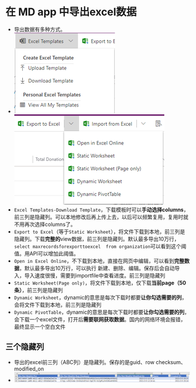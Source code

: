 # 在 MD app 中导出excel数据
+ 导出数据有多种方式。
+ ![](imgs/01-excel-template.png) ![](imgs/02-export-to-excel.png)
+ `Excel Templates-Download Template`，下载模板时可以**手动选择columns**，前三列是隐藏列。可以本地修改后再上传上去，以后可以频繁复用，复用时就不用再次选择columns了。
+ `Export to Excel`（等于`Static Worksheet`），将文件下载到本地，前三列是隐藏列。下载**完整的**view数据，前三列是隐藏列。默认最多导出10万行，`select maxrecordsforexporttoexcel  from organization`可以看到这个阈值。用API可以增加此阈值。
+ `Open in Excel Online`，不下载到本地，直接在网页中编辑，可以看到**完整数据**，默认最多导出10万行，可以执行 新建、删除、编辑。保存后会自动导入，导入速度很慢，需要到importfile中查看进度。前三列是隐藏列
+ `Static Worksheet(Page only)`，将文件下载到本地，仅下载**当前page（50条）**，前三列是隐藏列
+ `Dynamic Worksheet`，dynamic的意思是每次下载时都要**让你勾选需要的列**，会将文件下载到本地，前三列是隐藏列
+ `Dynamic PivotTable`，dynamic的意思是每次下载时都要**让你勾选需要的列**，会下载一个excel文件，打开后**需要联网获取数据**。国内的网络环境会报错，最终显示一个空白文件

## 三个隐藏列
+ 导出的excel前三列（ABC列）是隐藏列。保存的是guid、row checksum、modified_on
+ ![](imgs/03-three-hidden-columns.png)


